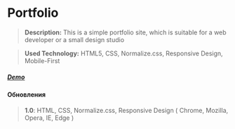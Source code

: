 # Portfolio

>**Description:** This is a simple portfolio site, which is suitable for a web developer or a small design studio

>**Used Technology:** HTML5, CSS, Normalize.css, Responsive Design, Mobile-First

##### [**Demo**](https://cdn.rawgit.com/smart-com/portfolio/master/index.html)

#### Обновления

> **1.0**: HTML, CSS, Normalize.css, Responsive Design ( Chrome, Mozilla, Opera, IE, Edge )